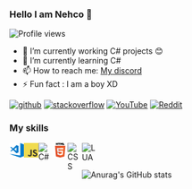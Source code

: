 ### Hello I am Nehco 🦉

![Profile views](https://gpvc.arturio.dev/NeoStoffyn)  

- 🔭 I’m currently working C# projects 😊
- 🌱 I’m currently learning C#
- 📫 How to reach me: [My discord](https://discord.com/invite/ZxVtUNAeCC)
- ⚡ Fun fact : I am a boy XD


[<img src='https://cdn.jsdelivr.net/npm/simple-icons@3.0.1/icons/github.svg' alt='github' height='33'>](https://github.com/NeoStoffyn)  [<img src='https://cdn.jsdelivr.net/npm/simple-icons@3.0.1/icons/stackoverflow.svg' alt='stackoverflow' height='33'>](https://stackoverflow.com/users/https://stackoverflow.com/users/16261630/p%c3%a9%c3%a8lo)  [<img src='https://cdn.jsdelivr.net/npm/simple-icons@3.0.1/icons/youtube.svg' alt='YouTube' height='33'>](https://www.youtube.com/channel/https://www.youtube.com/channel/UCGXmeRqCm7aXbS27wMg52fg)  [<img src='https://cdn.jsdelivr.net/npm/simple-icons@3.0.1/icons/reddit.svg' alt='Reddit' height='33'>](https://www.reddit.com/user/https://www.reddit.com/user/NeoStoffyn)  


### My skills

<img align="left" width = "26px" alt = "Visual studio code" src = "https://raw.githubusercontent.com/github/explore/80688e429a7d4ef2fca1e82350fe8e3517d3494d/topics/visual-studio-code/visual-studio-code.png">
<img align="left" width = "26px" alt = "Java script" src = "https://raw.githubusercontent.com/github/explore/80688e429a7d4ef2fca1e82350fe8e3517d3494d/topics/javascript/javascript.png">
<img align="left" width = "26px" alt = "C#" src = "https://seeklogo.com/images/C/c-sharp-c-logo-02F17714BA-seeklogo.com.png">
<img align="left" width = "26px" alt = "HTML 5" src = "https://raw.githubusercontent.com/github/explore/80688e429a7d4ef2fca1e82350fe8e3517d3494d/topics/html/html.png">
<img align="left" width = "26px" alt = "CSS" src = "https://www.studieanker.be/assets/img/logo_css.9c1431e3.png">
<img align="left" width = "26px" alt = "LUA" src = "https://static.wikia.nocookie.net/cso/images/0/0f/Lua-logo-nolabel.svg.png/revision/latest?cb=20181201144608">



<br></br>

![Anurag's GitHub stats](https://github-readme-stats.vercel.app/api?username=NeoStoffyn&theme=react&show_icons=true)



